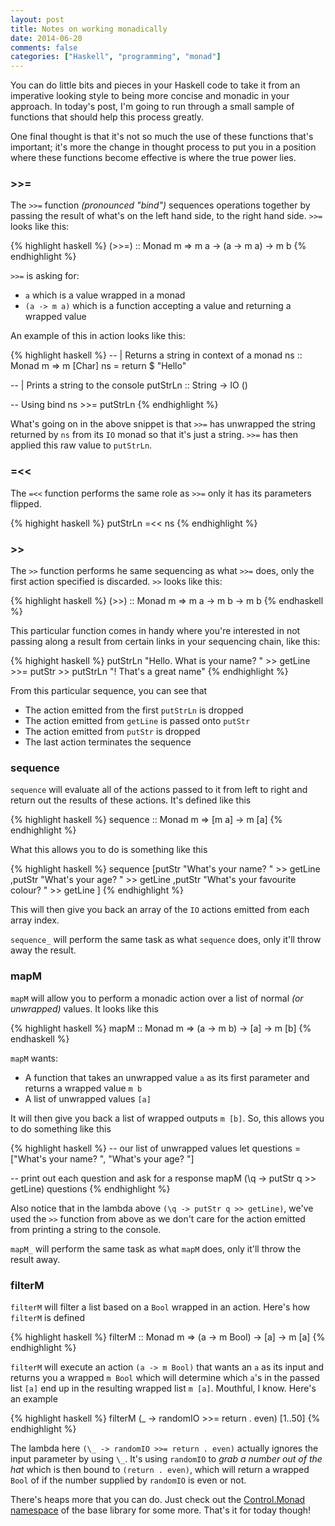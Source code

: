 ```yaml
---
layout: post
title: Notes on working monadically
date: 2014-06-20
comments: false
categories: ["Haskell", "programming", "monad"]
---
```


You can do little bits and pieces in your Haskell code to take it from an imperative looking style to being more concise and monadic in your approach. In today's post, I'm going to run through a small sample of functions that should help this process greatly.

One final thought is that it's not so much the use of these functions that's important; it's more the change in thought process to put you in a position where these functions become effective is where the true power lies.

### >>=

The `>>=` function <em>(pronounced "bind")</em> sequences operations together by passing the result of what's on the left hand side, to the right hand side. `>>=` looks like this:

{% highlight haskell %}
(>>=) :: Monad m => m a -> (a -> m a) -> m b
{% endhighlight %}

`>>=` is asking for:

* `a` which is a value wrapped in a monad
* `(a -> m a)` which is a function accepting a value and returning a wrapped value

An example of this in action looks like this:

{% highlight haskell %}
-- | Returns a string in context of a monad
ns :: Monad m => m [Char]
ns = return $ "Hello"

-- | Prints a string to the console
putStrLn :: String -> IO ()

-- Using bind
ns >>= putStrLn
{% endhighlight %}

What's going on in the above snippet is that `>>=` has unwrapped the string returned by `ns` from its `IO` monad so that it's just a string. `>>=` has then applied this raw value to `putStrLn`.

### =<<

The `=<<` function performs the same role as `>>=` only it has its parameters flipped.

{% highight haskell %}
putStrLn =<< ns
{% endhighlight %}

### >>

The `>>` function performs he same sequencing as what `>>=` does, only the first action specified is discarded. `>>` looks like this:

{% highlight haskell %}
(>>) :: Monad m => m a -> m b -> m b
{% endhaskell %}

This particular function comes in handy where you're interested in not passing along a result from certain links in your sequencing chain, like this:

{% highight haskell %}
putStrLn "Hello. What is your name? " >>  getLine
                                      >>= putStr
                                      >>  putStrLn "! That's a great name"
{% endhighlight %}

From this particular sequence, you can see that

* The action emitted from the first `putStrLn` is dropped
* The action emitted from `getLine` is passed onto `putStr`
* The action emitted from `putStr` is dropped
* The last action terminates the sequence

### sequence

`sequence` will evaluate all of the actions passed to it from left to right and return out the results of these actions. It's defined like this

{% highlight haskell %}
sequence :: Monad m => [m a] -> m [a]
{% endhighlight %}

What this allows you to do is something like this

{% highlight haskell %}
sequence [putStr "What's your name? " >> getLine
         ,putStr "What's your age? " >> getLine
         ,putStr "What's your favourite colour? " >> getLine
         ]
{% endhighlight %}

This will then give you back an array of the `IO` actions emitted from each array index.

`sequence_` will perform the same task as what `sequence` does, only it'll throw away the result.

### mapM

`mapM` will allow you to perform a monadic action over a list of normal <em>(or unwrapped)</em> values. It looks like this

{% highlight haskell %}
mapM :: Monad m => (a -> m b) -> [a] -> m [b]
{% endhaskell %}

`mapM` wants:

* A function that takes an unwrapped value `a` as its first parameter and returns a wrapped value `m b`
* A list of unwrapped values `[a]`

It will then give you back a list of wrapped outputs `m [b]`. So, this allows you to do something like this

{% highlight haskell %}
-- our list of unwrapped values
let questions = ["What's your name? ", "What's your age? "]

-- print out each question and ask for a response
mapM (\q -> putStr q >> getLine) questions
{% endhighlight %}

Also notice that in the lambda above `(\q -> putStr q >> getLine)`, we've used the `>>` function from above as we don't care for the action emitted from printing a string to the console.

`mapM_` will perform the same task as what `mapM` does, only it'll throw the result away.

### filterM

`filterM` will filter a list based on a `Bool` wrapped in an action. Here's how `filterM` is defined

{% highlight haskell %}
filterM :: Monad m => (a -> m Bool) -> [a] -> m [a]
{% endhighlight %}

`filterM` will execute an action `(a -> m Bool)` that wants an `a` as its input and returns you a wrapped `m Bool` which will determine which `a`'s in the passed list `[a]` end up in the resulting wrapped list `m [a]`. Mouthful, I know. Here's an example

{% highlight haskell %}
filterM (\_ -> randomIO >>= return . even) [1..50]
{% endhighlight %}

The lambda here `(\_ -> randomIO >>= return . even)` actually ignores the input parameter by using `\_`. It's using `randomIO` to <em>grab a number out of the hat</em> which is then bound to `(return . even)`, which will return a wrapped `Bool` of if the number supplied by `randomIO` is even or not.


There's heaps more that you can do. Just check out the [Control.Monad namespace](http://www.haskell.org/ghc/docs/latest/html/libraries/base/Control-Monad.html) of the base library for some more. That's it for today though!
